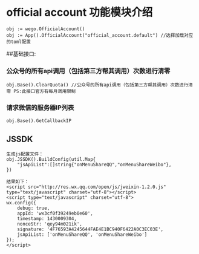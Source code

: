 # official account 功能模块介绍 #
    obj := wego.OfficialAccount()
    obj := App().OfficialAccount("official_account.default") //选择加载对应的toml配置
##基础接口:
    
### 公众号的所有api调用（包括第三方帮其调用）次数进行清零

    obj.Base().ClearQuota() //公众号的所有api调用（包括第三方帮其调用）次数进行清零 PS:此接口官方有每月调用限制
    
### 请求微信的服务器IP列表

    obj.Base().GetCallbackIP
    
## JSSDK    

    生成js配置文件：
    obj.JSSDK().BuildConfig(util.Map{
        "jsApiList":[]string{"onMenuShareQQ","onMenuShareWeibo"},
    }) 

    结果如下：
    <script src="http://res.wx.qq.com/open/js/jweixin-1.2.0.js" type="text/javascript" charset="utf-8"></script>
    <script type="text/javascript" charset="utf-8">
    wx.config({
        debug: true,
        appId: 'wx3cf0f39249eb0e60',
        timestamp: 1430009304,
        nonceStr: 'qey94m021ik',
        signature: '4F76593A4245644FAE4E1BC940F6422A0C3EC03E',
        jsApiList: ['onMenuShareQQ', 'onMenuShareWeibo']
    });
    </script>